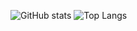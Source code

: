 
![GitHub stats](https://github-readme-stats.vercel.app/api?username=guiaguiar27&show_icons=true&theme=graywhite)
![Top Langs](https://github-readme-stats.vercel.app/api/top-langs/?username=guiaguiar27&layout=compact&theme=graywhite)
